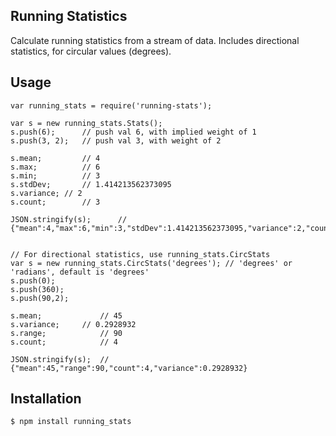 Running Statistics
------------------

Calculate running statistics from a stream of data. Includes directional statistics, for circular values (degrees).

## Usage

```
var running_stats = require('running-stats');

var s = new running_stats.Stats();
s.push(6);		// push val 6, with implied weight of 1
s.push(3, 2);	// push val 3, with weight of 2

s.mean; 		// 4
s.max;			// 6
s.min;			// 3
s.stdDev;		// 1.414213562373095
s.variance;	// 2
s.count;		// 3

JSON.stringify(s);		// {"mean":4,"max":6,"min":3,"stdDev":1.414213562373095,"variance":2,"count":3}


// For directional statistics, use running_stats.CircStats
var s = new running_stats.CircStats('degrees');	// 'degrees' or 'radians', default is 'degrees'
s.push(0);
s.push(360);
s.push(90,2);

s.mean;				// 45
s.variance;		// 0.2928932
s.range;			// 90
s.count;			// 4

JSON.stringify(s);	// {"mean":45,"range":90,"count":4,"variance":0.2928932}
```

## Installation

```
$ npm install running_stats
```

